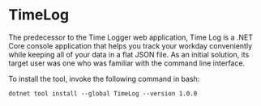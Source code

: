 # TimeLog
The predecessor to the Time Logger web application, Time Log is a .NET Core console application that helps you track your workday conveniently while keeping all of your data in a flat JSON file. As an initial solution, its target user was one who was familiar with the command line interface.

To install the tool, invoke the following command in bash:
```console
dotnet tool install --global TimeLog --version 1.0.0
```
